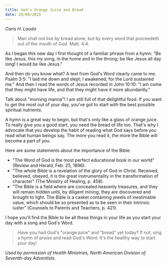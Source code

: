 ```yaml
---
title: God's Orange Juice and Bread
date: 20/09/2025
---
```


_Caris H. Lauda_

> <p></p>
> Man shall not live by bread alone, but by every word that proceedeth out of the mouth of God. Matt. 4:4.

As I began this new day I first thought of a familiar phrase from a hymn: "Be like Jesus, this my song, in the home and in the throng; be like Jesus all day long! I would be like Jesus."

And then do you know what? A text from God's Word clearly came to me. Psalm 3:5: "I laid me down and slept; I awakened; for the Lord sustained me." And then I read the words of Jesus recorded in John 10:10: "I am come that they might have life, and that they might have it more abundantly."

Talk about "morning manna"! I am still full of that delightful food. If you want to get the most out of your day, you've got to start with the best possible spiritual nutrients.

A hymn is a great way to begin, but that's only like a glass of orange juice. To really give you a good start, you need the bread of life too. That's why I advocate that you develop the habit of reading what God says before you read what human beings say. The more you read it, the more the Bible will become a part of you.

Here are some statements about the importance of the Bible:

- "The Word of God is the most perfect educational book in our world" (Review and Herald, Feb. 25, 1896).
- "The whole Bible is a revelation of the glory of God in Christ. Received, believed, obeyed, it is the great instrumentality in the transformation of character" (The Ministry of Healing, p. 458).
- "The Bible is a field where are concealed heavenly treasures, and they will remain hidden until, by diligent mining, they are discovered and brought to light. The Bible is a casket containing jewels of inestimable value, which should be so presented as to be seen in their intrinsic luster" (Counsels to Parents and Teachers, p. 421).

I hope you'll find the Bible to be all these things in your life as you start your day with a song and God's Word.

> <callout></callout>
> Have you had God's "orange juice" and "bread" yet today? If not, sing a hymn of praise and read God's Word. It's the healthy way to start your day!

_Used by permission of Health Ministries, North American Division of Seventh-day Adventists._